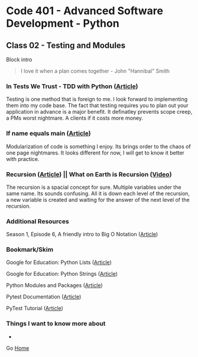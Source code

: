 # Code 401 - Advanced Software Development - Python

## Class 02 - Testing and Modules

Block intro

> I love it when a plan comes together - John "Hannibal" Smith

### In Tests We Trust - TDD with Python ([Article](https://code.likeagirl.io/in-tests-we-trust-tdd-with-python-af69f47e6932))


Testing is one method that is foreign to me. I look forward to implementing them into my code base. The fact that testing requires you to plan out your application in advance is a major benefit. It definatley prevents scope creep, a PMs worst nightmare. A clients if it costs more money.

### If name equals main ([Article](https://www.geeksforgeeks.org/what-does-the-if-__name__-__main__-do/))

Modularization of code is something I enjoy. Its brings order to the chaos of one page nightmares. It looks different for now, I will get to know it better with practice.

### Recursion ([Article](https://www.geeksforgeeks.org/recursion/)) || What on Earth is Recursion ([Video](https://www.youtube.com/watch?v=Mv9NEXX1VHc))

The recursion is a spacial concept for sure. Multiple variables under the same name. Its sounds confusing. All it is down each level of the recursion, a new variable is created and waiting for the answer of the next level of the recursion.

### Additional Resources

Season 1, Episode 6, A friendly intro to Big O Notation ([Article](https://realpython.com/courses/python-modules-packages/))

### Bookmark/Skim

Google for Education: Python Lists ([Article](https://developers.google.com/edu/python/lists))

Google for Education: Python Strings ([Article](https://developers.google.com/edu/python/strings))

Python Modules and Packages ([Article](https://realpython.com/python-modules-packages/))

Pytest Documentation ([Article](https://docs.pytest.org/en/latest/))

PyTest Tutorial ([Article](https://www.guru99.com/pytest-tutorial.html))



### Things I want to know more about

* 

Go [Home](index.md)
